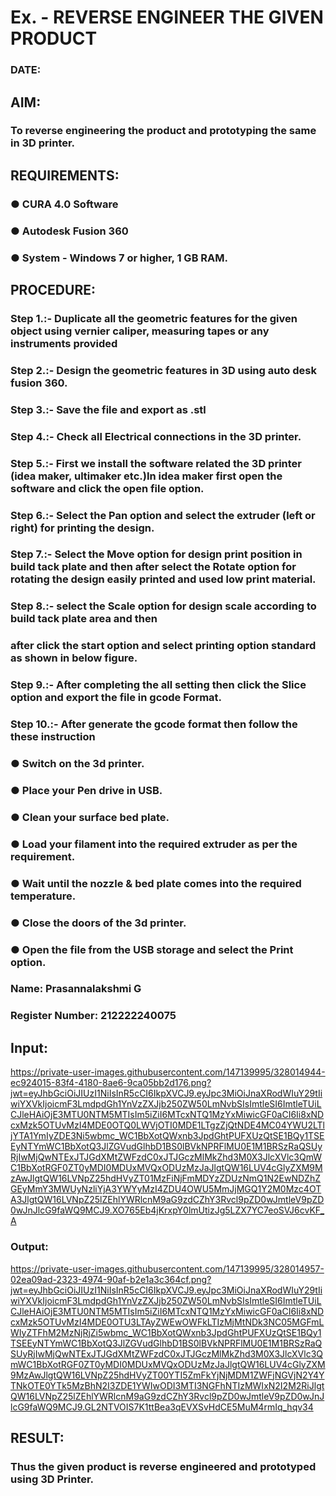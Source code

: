 # Ex.   - REVERSE ENGINEER THE GIVEN PRODUCT

### DATE: 

## AIM: 
### To reverse engineering the product and prototyping the same in 3D printer.

## REQUIREMENTS:
### ●	CURA 4.0 Software
### ●	 Autodesk Fusion 360
### ●	 System - Windows 7 or higher, 1 GB RAM.

## PROCEDURE:
### Step 1.:- Duplicate all the geometric features for the given object using vernier caliper, measuring tapes or any instruments provided
### Step 2.:- Design the geometric features in 3D using auto desk fusion 360.
### Step 3.:- Save the file and export as .stl
### Step 4.:- Check all Electrical connections in the 3D printer.
### Step 5.:- First we install the software related the 3D printer (idea maker, ultimaker etc.)In idea maker first open the software and click the open file option.
### Step 6.:- Select the Pan option and select the extruder (left or right) for printing the design.
### Step 7.:- Select the Move option for design print position in build tack plate and then after select the Rotate option for rotating the design easily printed and used low print material.
### Step 8.:- select the Scale option for design scale according to build tack plate area and then
### after click the start option and select printing option standard as shown in below figure.
### Step 9.:- After completing the all setting then click the Slice option and export the file in gcode Format.
### Step 10.:- After generate the gcode format then follow the these instruction 
  ###   ●	Switch on the 3d printer.
  ###   ●	Place your Pen drive in USB.
  ###   ●	Clean your surface bed plate.
  ###   ●	Load your filament into the required extruder as per the requirement.
  ###   ●	Wait until the nozzle & bed plate comes into the required temperature.
  ###   ●	Close the doors of the 3d printer.
  ###   ●	Open the file from the USB storage and select the Print option.


### Name: Prasannalakshmi G
### Register Number: 212222240075

## Input:
https://private-user-images.githubusercontent.com/147139995/328014944-ec924015-83f4-4180-8ae6-9ca05bb2d176.png?jwt=eyJhbGciOiJIUzI1NiIsInR5cCI6IkpXVCJ9.eyJpc3MiOiJnaXRodWIuY29tIiwiYXVkIjoicmF3LmdpdGh1YnVzZXJjb250ZW50LmNvbSIsImtleSI6ImtleTUiLCJleHAiOjE3MTU0NTM5MTIsIm5iZiI6MTcxNTQ1MzYxMiwicGF0aCI6Ii8xNDcxMzk5OTUvMzI4MDE0OTQ0LWVjOTI0MDE1LTgzZjQtNDE4MC04YWU2LTljYTA1YmIyZDE3Ni5wbmc_WC1BbXotQWxnb3JpdGhtPUFXUzQtSE1BQy1TSEEyNTYmWC1BbXotQ3JlZGVudGlhbD1BS0lBVkNPRFlMU0E1M1BRSzRaQSUyRjIwMjQwNTExJTJGdXMtZWFzdC0xJTJGczMlMkZhd3M0X3JlcXVlc3QmWC1BbXotRGF0ZT0yMDI0MDUxMVQxODUzMzJaJlgtQW16LUV4cGlyZXM9MzAwJlgtQW16LVNpZ25hdHVyZT01MzFiNjFmMDYzZDUzNmQ1N2EwNDZhZGEyMmY3MWUyNzliYjA3YWYyMzI4ZDU4OWU5MmJjMGQ1Y2M0Mzc4OTA3JlgtQW16LVNpZ25lZEhlYWRlcnM9aG9zdCZhY3Rvcl9pZD0wJmtleV9pZD0wJnJlcG9faWQ9MCJ9.XO765Eb4jKrxpY0lmUtizJg5LZX7YC7eoSVJ6cvKF_A

### Output:
https://private-user-images.githubusercontent.com/147139995/328014957-02ea09ad-2323-4974-90af-b2e1a3c364cf.png?jwt=eyJhbGciOiJIUzI1NiIsInR5cCI6IkpXVCJ9.eyJpc3MiOiJnaXRodWIuY29tIiwiYXVkIjoicmF3LmdpdGh1YnVzZXJjb250ZW50LmNvbSIsImtleSI6ImtleTUiLCJleHAiOjE3MTU0NTM5MTIsIm5iZiI6MTcxNTQ1MzYxMiwicGF0aCI6Ii8xNDcxMzk5OTUvMzI4MDE0OTU3LTAyZWEwOWFkLTIzMjMtNDk3NC05MGFmLWIyZTFhM2MzNjRjZi5wbmc_WC1BbXotQWxnb3JpdGhtPUFXUzQtSE1BQy1TSEEyNTYmWC1BbXotQ3JlZGVudGlhbD1BS0lBVkNPRFlMU0E1M1BRSzRaQSUyRjIwMjQwNTExJTJGdXMtZWFzdC0xJTJGczMlMkZhd3M0X3JlcXVlc3QmWC1BbXotRGF0ZT0yMDI0MDUxMVQxODUzMzJaJlgtQW16LUV4cGlyZXM9MzAwJlgtQW16LVNpZ25hdHVyZT00YTI5ZmFkYjNjMDM1ZWFjNGVjN2Y4YTNkOTE0YTk5MzBhN2I3ZDE1YWIwODI3MTI3NGFhNTIzMWIxN2I2M2RiJlgtQW16LVNpZ25lZEhlYWRlcnM9aG9zdCZhY3Rvcl9pZD0wJmtleV9pZD0wJnJlcG9faWQ9MCJ9.GL2NTVOIS7K1ttBea3qEVXSvHdCE5MuM4rmIq_hqv34

## RESULT:
###   Thus the given product is reverse engineered and prototyped using 3D Printer.
